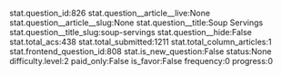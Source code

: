 stat.question_id:826
stat.question__article__live:None
stat.question__article__slug:None
stat.question__title:Soup Servings
stat.question__title_slug:soup-servings
stat.question__hide:False
stat.total_acs:438
stat.total_submitted:1211
stat.total_column_articles:1
stat.frontend_question_id:808
stat.is_new_question:False
status:None
difficulty.level:2
paid_only:False
is_favor:False
frequency:0
progress:0
